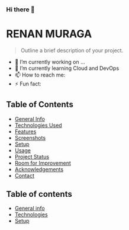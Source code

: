 ### Hi there 👋


# RENAN MURAGA
> Outline a brief description of your project.
- 🔭 I’m currently working on ...
- 🌱 I’m currently learning Cloud and DevOps
- 📫 How to reach me: 
- ⚡ Fun fact:


## Table of Contents
* [General Info](#general-information)
* [Technologies Used](#technologies-used)
* [Features](#features)
* [Screenshots](#screenshots)
* [Setup](#setup)
* [Usage](#usage)
* [Project Status](#project-status)
* [Room for Improvement](#room-for-improvement)
* [Acknowledgements](#acknowledgements)
* [Contact](#contact)
<!-- * [License](#license) -->

## Table of contents
* [General info](#general-info)
* [Technologies](#technologies)
* [Setup](#setup)


